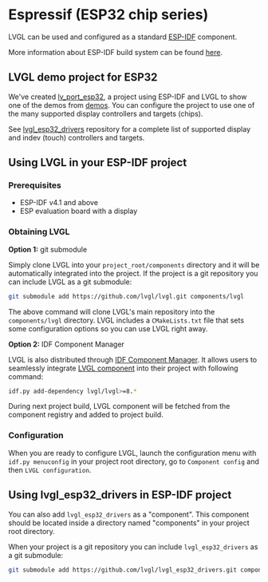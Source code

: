 
# Espressif (ESP32 chip series)
LVGL can be used and configured as a standard [ESP-IDF](https://github.com/espressif/esp-idf) component.

More information about ESP-IDF build system can be found [here](https://docs.espressif.com/projects/esp-idf/en/latest/esp32/api-guides/build-system.html).

## LVGL demo project for ESP32

We've created [lv_port_esp32](https://github.com/lvgl/lv_port_esp32), a project using ESP-IDF and LVGL to show one of the demos from [demos](https://github.com/lvgl/lvgl/demos).
You can configure the project to use one of the many supported display controllers and targets (chips).

See [lvgl_esp32_drivers](https://github.com/lvgl/lvgl_esp32_drivers) repository for a complete list
of supported display and indev (touch) controllers and targets.

## Using LVGL in your ESP-IDF project

### Prerequisites

 * ESP-IDF v4.1 and above
 * ESP evaluation board with a display

### Obtaining LVGL

__Option 1:__ git submodule

Simply clone LVGL into your `project_root/components` directory and it will be automatically integrated into the project.
If the project is a git repository you can include LVGL as a git submodule:

```sh
git submodule add https://github.com/lvgl/lvgl.git components/lvgl
```

The above command will clone LVGL's main repository into the `components/lvgl` directory. LVGL includes a `CMakeLists.txt` file that sets some configuration options so you can use LVGL right away.

__Option 2:__ IDF Component Manager

LVGL is also distributed through [IDF Component Manager](https://docs.espressif.com/projects/esp-idf/en/latest/esp32/api-guides/tools/idf-component-manager.html).
It allows users to seamlessly integrate [LVGL component](https://components.espressif.com/component/lvgl/lvgl) into their project with following command:

```sh
idf.py add-dependency lvgl/lvgl>=8.*
```

During next project build, LVGL component will be fetched from the component registry and added to project build.

### Configuration

When you are ready to configure LVGL, launch the configuration menu with `idf.py menuconfig` in your project root directory, go to `Component config` and then `LVGL configuration`.

## Using lvgl_esp32_drivers in ESP-IDF project

You can also add `lvgl_esp32_drivers` as a "component". This component should be located inside a directory named "components" in your project root directory.

When your project is a git repository you can include `lvgl_esp32_drivers` as a git submodule:

```sh
git submodule add https://github.com/lvgl/lvgl_esp32_drivers.git components/lvgl_esp32_drivers
```
